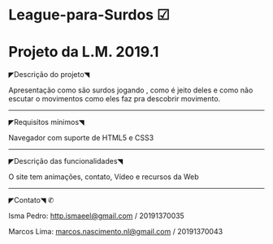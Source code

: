 # League-para-Surdos ☑
# Projeto da L.M. 2019.1 


◤Descrição do projeto◥

Apresentação como são surdos jogando , como é jeito deles e como não escutar o movimentos como eles faz pra descobrir movimento.


-------------------------------------------------------------------------------------------------------------------------------------

◤Requisítos mínimos◥

Navegador com suporte de HTML5 e CSS3

-------------------------------------------------------------------------------------------------------------------------------------

◤Descrição das funcionalidades◥

O site tem animações, contato, Vídeo e recursos da Web

-------------------------------------------------------------------------------------------------------------------------------------

◤Contato◥ ✆

Isma Pedro: http.ismaeel@gmail.com             /  20191370035

Marcos Lima: marcos.nascimento.nl@gmail.com   /   20191370043
